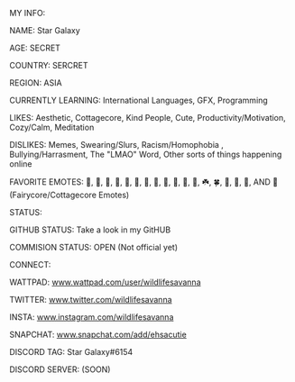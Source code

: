 
MY INFO:

NAME: Star Galaxy

AGE: SECRET

COUNTRY: SERCRET

REGION: ASIA

CURRENTLY LEARNING: International Languages, GFX, Programming

LIKES: Aesthetic, Cottagecore, Kind People, Cute, Productivity/Motivation, Cozy/Calm, Meditation 

DISLIKES: Memes, Swearing/Slurs, Racism/Homophobia , Bullying/Harrasment, The "LMAO" Word, Other sorts of things happening online

FAVORITE EMOTES: 💐, 🌸, 💮, 🌹, 🌻, 🌼, 🌱, 🌲, 🌳, 🌴, 🌵, 🌿, ☘️, 🍀, 🍁, 🍂, 🍃, AND 🦋 (Fairycore/Cottagecore Emotes)


STATUS:

GITHUB STATUS: Take a look in my GitHUB

COMMISION STATUS: OPEN (Not official yet)


CONNECT:

WATTPAD: www.wattpad.com/user/wildlifesavanna

TWITTER: www.twitter.com/wildlifesavanna

INSTA: www.instagram.com/wildlifesavanna

SNAPCHAT: www.snapchat.com/add/ehsacutie

DISCORD TAG: Star Galaxy#6154

DISCORD SERVER: (SOON)

<!---
mmimyhahah/mmimyhahah is a ✨ special ✨ repository because its `README.md` (this file) appears on your GitHub profile.
You can click the Preview link to take a look at your changes.
--->
